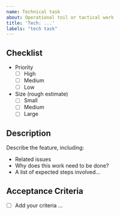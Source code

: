 ```yaml
---
name: Technical task
about: Operational toil or tactical work
title: 'Tech: ...'
labels: "tech task"
---
```

## Checklist

- Priority
  - [ ] High
  - [ ] Medium
  - [ ] Low

- Size (rough estimate)
  - [ ] Small
  - [ ] Medium
  - [ ] Large

## Description

Describe the feature, including:

- Related issues    <!--- #11, #12 ... -->
- Why does this work need to be done?
- A list of expected steps involved...

## Acceptance Criteria

- [ ] Add your criteria ... 